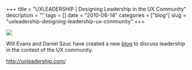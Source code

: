 +++
title = "UXLEADERSHIP | Designing Leadership in the UX Community"
description = ""
tags = []
date = "2010-06-14"
categories = ["blog"]
slug = "uxleadership-designing-leadership-ux-community"
+++



  <div class="notebook-screenshot"><a href="http://uxleadership.com/"><img id='bluga-thumbnail-2394' class='bluga-thumbnail large' src='http://media.konigi.com/bluga/
wt4c167f1d181e3_large.jpg'/></a></div><p>Will Evans and Daniel Szuc have created a new <a href="http://uxleadership.com/">blog</a> to discuss leadership in the context of the UX community.</p>

    
  <a href="http://uxleadership.com/">http://uxleadership.com/</a>
